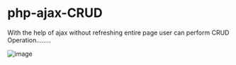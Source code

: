 # php-ajax-CRUD
With the help of ajax without refreshing entire page user can perform CRUD Operation........

![image](https://user-images.githubusercontent.com/81670997/166186651-5f68ee8b-0964-4393-8875-6fb5d8f41a07.png)
